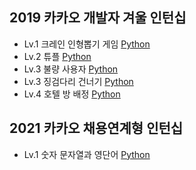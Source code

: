 ## 2019 카카오 개발자 겨울 인턴십

* Lv.1 크레인 인형뽑기 게임 [Python](/code/kakao/1.py)
* Lv.2 튜플 [Python](/code/kakao/2.py)
* Lv.3 불량 사용자 [Python](/code/kakao/3.py)
* Lv.3 징검다리 건너기 [Python](/code/kakao/4.py)
* Lv.4 호텔 방 배정 [Python](/code/kakao/5.py)

## 2021 카카오 채용연계형 인턴십

* Lv.1 숫자 문자열과 영단어 [Python](/code/kakao/6.py)
